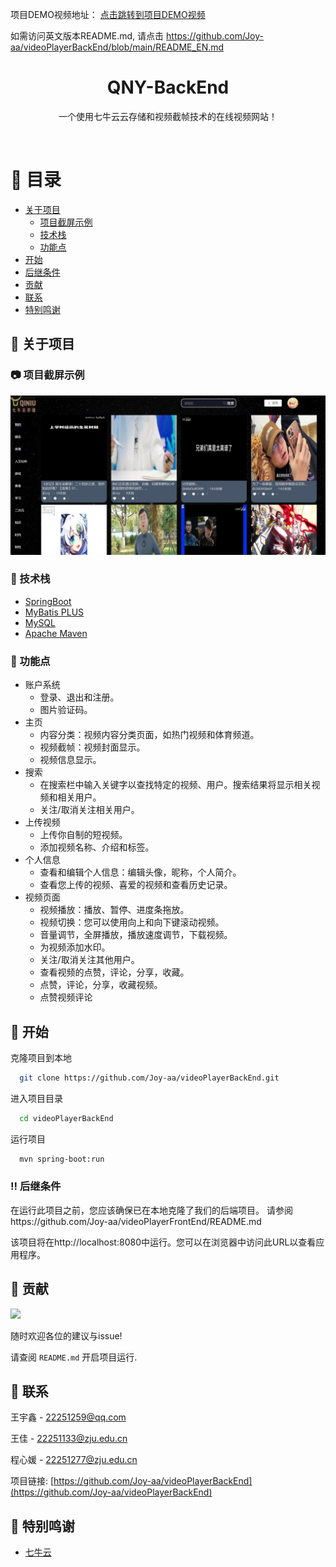 
项目DEMO视频地址：
[点击跳转到项目DEMO视频](https://emailncueducn-my.sharepoint.com/:f:/g/personal/5904118068_email_ncu_edu_cn/EqshfeoLXHhMoaIsOlkJUUIBQEmRyWRRMSKpgvh4CbYMdQ?e=JoLLxf)

如需访问英文版本README.md,
请点击 https://github.com/Joy-aa/videoPlayerBackEnd/blob/main/README_EN.md


<div align="center">

  <h1>QNY-BackEnd</h1>

  <p>
    一个使用七牛云云存储和视频截帧技术的在线视频网站！
  </p>

<!-- Badges -->

</div>

<br />

<!-- 目录 -->

# :notebook_with_decorative_cover: 目录

- [关于项目](#star2-关于项目)
    * [项目截屏示例](#camera-项目截屏示例)
    * [技术栈](#space_invader-技术栈)
    * [功能点](#dart-功能点)
- [开始](#toolbox-开始)
- [后继条件](#bangbang-后继条件)
- [贡献](#wave-贡献)
- [联系](#handshake-联系)
- [特别鸣谢](#gem-特别鸣谢)

<!-- 关于项目 -->
## :star2: 关于项目

<!-- 项目截屏示例 -->
### :camera: 项目截屏示例

<div align="center"> 
  <img src="src/main/resources/static/head/readmeimg.png" alt="screenshot" />
</div>

<!-- 技术栈 -->
### :space_invader: 技术栈

<ul>
  <li><a href="https://spring.io/projects/spring-boot">SpringBoot</a></li>
  <li><a href="https://baomidou.com/">MyBatis PLUS</a></li>
  <li><a href="https://www.mysql.com/cn/">MySQL</a></li>
  <li><a href="https://maven.apache.org/">Apache Maven</a></li>
</ul>

<!-- 功能点 -->
### :dart: 功能点

- 账户系统
  * 登录、退出和注册。
  * 图片验证码。
- 主页
  * 内容分类：视频内容分类页面，如热门视频和体育频道。
  * 视频截帧：视频封面显示。
  * 视频信息显示。
- 搜索
  * 在搜索栏中输入关键字以查找特定的视频、用户。搜索结果将显示相关视频和相关用户。
  * 关注/取消关注相关用户。
- 上传视频
  * 上传你自制的短视频。
  * 添加视频名称、介绍和标签。
- 个人信息
  * 查看和编辑个人信息：编辑头像，昵称，个人简介。
  * 查看您上传的视频、喜爱的视频和查看历史记录。
- 视频页面
  * 视频播放：播放、暂停、进度条拖放。
  * 视频切换：您可以使用向上和向下键滚动视频。
  * 音量调节，全屏播放，播放速度调节，下载视频。
  * 为视频添加水印。
  * 关注/取消关注其他用户。
  * 查看视频的点赞，评论，分享，收藏。
  * 点赞，评论，分享，收藏视频。
  * 点赞视频评论
    
<!-- 开始 -->
## 	:toolbox: 开始

克隆项目到本地

```bash
  git clone https://github.com/Joy-aa/videoPlayerBackEnd.git
```

进入项目目录

```bash
  cd videoPlayerBackEnd
```

运行项目

```bash
  mvn spring-boot:run
```

<!-- 后继条件 -->
### :bangbang: 后继条件

在运行此项目之前，您应该确保已在本地克隆了我们的后端项目。
请参阅https://github.com/Joy-aa/videoPlayerFrontEnd/README.md

该项目将在http://localhost:8080中运行。您可以在浏览器中访问此URL以查看应用程序。

<!-- 贡献 -->
## :wave: 贡献

<a href="https://github.com/Joy-aa/videoPlayerBackEnd/graphs/contributors">
  <img src="https://contrib.rocks/image?repo=Louis3797/awesome-readme-template" />
</a>

随时欢迎各位的建议与issue!

请查阅 `README.md` 开启项目运行.

<!-- 联系 -->
## :handshake: 联系

王宇鑫 - 22251259@qq.com

王佳 - 22251133@zju.edu.cn

程心媛 - 22251277@zju.edu.cn

项目链接: [https://github.com/Joy-aa/videoPlayerBackEnd](https://github.com/Joy-aa/videoPlayerBackEnd)

<!-- 特别鸣谢 -->
## :gem: 特别鸣谢

- [七牛云](https://www.qiniu.com/)
